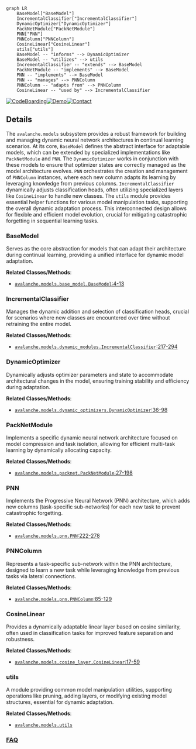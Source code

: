 ```mermaid
graph LR
    BaseModel["BaseModel"]
    IncrementalClassifier["IncrementalClassifier"]
    DynamicOptimizer["DynamicOptimizer"]
    PackNetModule["PackNetModule"]
    PNN["PNN"]
    PNNColumn["PNNColumn"]
    CosineLinear["CosineLinear"]
    utils["utils"]
    BaseModel -- "informs" --> DynamicOptimizer
    BaseModel -- "utilizes" --> utils
    IncrementalClassifier -- "extends" --> BaseModel
    PackNetModule -- "implements" --> BaseModel
    PNN -- "implements" --> BaseModel
    PNN -- "manages" --> PNNColumn
    PNNColumn -- "adapts from" --> PNNColumn
    CosineLinear -- "used by" --> IncrementalClassifier
```

[![CodeBoarding](https://img.shields.io/badge/Generated%20by-CodeBoarding-9cf?style=flat-square)](https://github.com/CodeBoarding/GeneratedOnBoardings)[![Demo](https://img.shields.io/badge/Try%20our-Demo-blue?style=flat-square)](https://www.codeboarding.org/demo)[![Contact](https://img.shields.io/badge/Contact%20us%20-%20contact@codeboarding.org-lightgrey?style=flat-square)](mailto:contact@codeboarding.org)

## Details

The `avalanche.models` subsystem provides a robust framework for building and managing dynamic neural network architectures in continual learning scenarios. At its core, `BaseModel` defines the abstract interface for adaptable models, which can be extended by specialized implementations like `PackNetModule` and `PNN`. The `DynamicOptimizer` works in conjunction with these models to ensure that optimizer states are correctly managed as the model architecture evolves. `PNN` orchestrates the creation and management of `PNNColumn` instances, where each new column adapts its learning by leveraging knowledge from previous columns. `IncrementalClassifier` dynamically adjusts classification heads, often utilizing specialized layers like `CosineLinear` to handle new classes. The `utils` module provides essential helper functions for various model manipulation tasks, supporting the overall dynamic adaptation process. This interconnected design allows for flexible and efficient model evolution, crucial for mitigating catastrophic forgetting in sequential learning tasks.

### BaseModel
Serves as the core abstraction for models that can adapt their architecture during continual learning, providing a unified interface for dynamic model adaptation.


**Related Classes/Methods**:

- <a href="https://github.com/ContinualAI/avalanche/blob/master/avalanche/models/base_model.py#L4-L13" target="_blank" rel="noopener noreferrer">`avalanche.models.base_model.BaseModel`:4-13</a>


### IncrementalClassifier
Manages the dynamic addition and selection of classification heads, crucial for scenarios where new classes are encountered over time without retraining the entire model.


**Related Classes/Methods**:

- <a href="https://github.com/ContinualAI/avalanche/blob/master/avalanche/models/dynamic_modules.py#L217-L294" target="_blank" rel="noopener noreferrer">`avalanche.models.dynamic_modules.IncrementalClassifier`:217-294</a>


### DynamicOptimizer
Dynamically adjusts optimizer parameters and state to accommodate architectural changes in the model, ensuring training stability and efficiency during adaptation.


**Related Classes/Methods**:

- <a href="https://github.com/ContinualAI/avalanche/blob/master/avalanche/models/dynamic_optimizers.py#L36-L98" target="_blank" rel="noopener noreferrer">`avalanche.models.dynamic_optimizers.DynamicOptimizer`:36-98</a>


### PackNetModule
Implements a specific dynamic neural network architecture focused on model compression and task isolation, allowing for efficient multi-task learning by dynamically allocating capacity.


**Related Classes/Methods**:

- <a href="https://github.com/ContinualAI/avalanche/blob/master/avalanche/models/packnet.py#L27-L198" target="_blank" rel="noopener noreferrer">`avalanche.models.packnet.PackNetModule`:27-198</a>


### PNN
Implements the Progressive Neural Network (PNN) architecture, which adds new columns (task-specific sub-networks) for each new task to prevent catastrophic forgetting.


**Related Classes/Methods**:

- <a href="https://github.com/ContinualAI/avalanche/blob/master/avalanche/models/pnn.py#L222-L278" target="_blank" rel="noopener noreferrer">`avalanche.models.pnn.PNN`:222-278</a>


### PNNColumn
Represents a task-specific sub-network within the PNN architecture, designed to learn a new task while leveraging knowledge from previous tasks via lateral connections.


**Related Classes/Methods**:

- <a href="https://github.com/ContinualAI/avalanche/blob/master/avalanche/models/pnn.py#L85-L129" target="_blank" rel="noopener noreferrer">`avalanche.models.pnn.PNNColumn`:85-129</a>


### CosineLinear
Provides a dynamically adaptable linear layer based on cosine similarity, often used in classification tasks for improved feature separation and robustness.


**Related Classes/Methods**:

- <a href="https://github.com/ContinualAI/avalanche/blob/master/avalanche/models/cosine_layer.py#L17-L59" target="_blank" rel="noopener noreferrer">`avalanche.models.cosine_layer.CosineLinear`:17-59</a>


### utils
A module providing common model manipulation utilities, supporting operations like pruning, adding layers, or modifying existing model structures, essential for dynamic adaptation.


**Related Classes/Methods**:

- <a href="https://github.com/ContinualAI/avalanche/blob/master/avalanche/models/utils.py" target="_blank" rel="noopener noreferrer">`avalanche.models.utils`</a>




### [FAQ](https://github.com/CodeBoarding/GeneratedOnBoardings/tree/main?tab=readme-ov-file#faq)